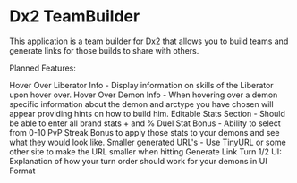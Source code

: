 # Dx2 TeamBuilder

This application is a team builder for Dx2 that allows you to build teams and generate links for those builds to share with others. 

Planned Features:

Hover Over Liberator Info - Display information on skills of the Liberator upon hover over.
Hover Over Demon Info - When hovering over a demon specific information about the demon and arctype you have chosen will appear providing hints on how to build him.
Editable Stats Section - Should be able to enter all brand stats + and %
Duel Stat Bonus - Ability to select from 0-10 PvP Streak Bonus to apply those stats to your demons and see what they would look like.
Smaller generated URL's - Use TinyURL or some other site to make the URL smaller when hitting Generate Link
Turn 1/2 UI: Explanation of how your turn order should work for your demons in UI Format
